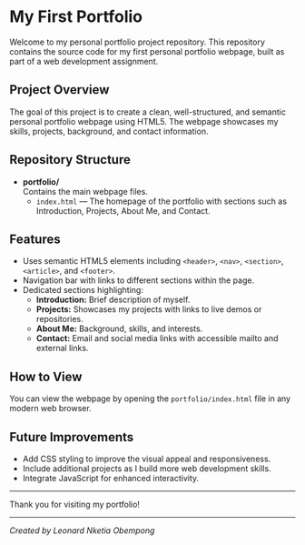 # My First Portfolio

Welcome to my personal portfolio project repository. This repository contains the source code for my first personal portfolio webpage, built as part of a web development assignment.

## Project Overview

The goal of this project is to create a clean, well-structured, and semantic personal portfolio webpage using HTML5. The webpage showcases my skills, projects, background, and contact information.

## Repository Structure

- **portfolio/**  
  Contains the main webpage files.  
  - `index.html` — The homepage of the portfolio with sections such as Introduction, Projects, About Me, and Contact.

## Features

- Uses semantic HTML5 elements including `<header>`, `<nav>`, `<section>`, `<article>`, and `<footer>`.
- Navigation bar with links to different sections within the page.
- Dedicated sections highlighting:
  - **Introduction:** Brief description of myself.
  - **Projects:** Showcases my projects with links to live demos or repositories.
  - **About Me:** Background, skills, and interests.
  - **Contact:** Email and social media links with accessible mailto and external links.

## How to View

You can view the webpage by opening the `portfolio/index.html` file in any modern web browser.

## Future Improvements

- Add CSS styling to improve the visual appeal and responsiveness.
- Include additional projects as I build more web development skills.
- Integrate JavaScript for enhanced interactivity.

---

Thank you for visiting my portfolio!

---

*Created by Leonard Nketia Obempong*
